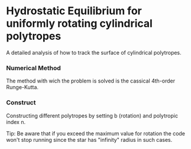 # Hydrostatic Equilibrium for uniformly rotating cylindrical polytropes

A detailed analysis of how to track the surface of cylindrical polytropes.

### Numerical Method

The method with wich the problem is solved is the cassical 4th-order Runge-Kutta.

### Construct

Constructing different polytropes by setting b (rotation) and polytropic index n. 

Tip: Be aware that if you exceed the maximum value for rotation the code won't stop running since the star has "infinity" radius in such cases.
